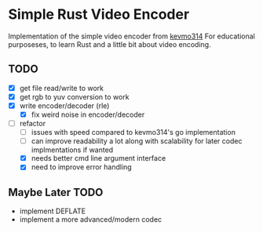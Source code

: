 # Simple Rust Video Encoder

Implementation of the simple video encoder from [kevmo314](https://github.com/kevmo314/codec-from-scratch)
For educational purposeses, to learn Rust and a little bit about video encoding.

## TODO
- [x] get file read/write to work
- [x] get rgb to yuv conversion to work 
- [x] write encoder/decoder (rle)
  - [x] fix weird noise in encoder/decoder
- [ ] refactor
  - [ ] issues with speed compared to kevmo314's go implementation
  - [ ] can improve readability a lot along with scalability for later codec implmentations if wanted
  - [x] needs better cmd line argument interface
  - [x] need to improve error handling

## Maybe Later TODO
* implement DEFLATE
* implement a more advanced/modern codec
